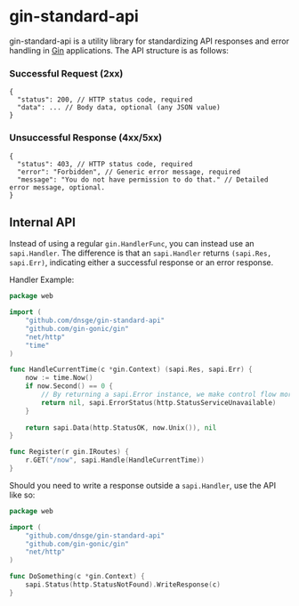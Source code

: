 # gin-standard-api

gin-standard-api is a utility library for standardizing API responses and error handling in [Gin](https://github.com/gin-gonic/gin) applications. The API structure is as follows:


### Successful Request (2xx)
```json5
{
  "status": 200, // HTTP status code, required
  "data": ... // Body data, optional (any JSON value)
}
```

### Unsuccessful Response (4xx/5xx)
```json5
{
  "status": 403, // HTTP status code, required
  "error": "Forbidden", // Generic error message, required
  "message": "You do not have permission to do that." // Detailed error message, optional.
}
```

## Internal API

Instead of using a regular `gin.HandlerFunc`, you can instead use an `sapi.Handler`. The difference is that an `sapi.Handler` returns `(sapi.Res, sapi.Err)`, indicating either a successful response or an error response.

Handler Example:

```go
package web

import (
	"github.com/dnsge/gin-standard-api"
	"github.com/gin-gonic/gin"
	"net/http"
	"time"
)

func HandleCurrentTime(c *gin.Context) (sapi.Res, sapi.Err) {
	now := time.Now()
	if now.Second() == 0 {
		// By returning a sapi.Error instance, we make control flow more explicit.
		return nil, sapi.ErrorStatus(http.StatusServiceUnavailable)
	}
	
	return sapi.Data(http.StatusOK, now.Unix()), nil
}

func Register(r gin.IRoutes) {
	r.GET("/now", sapi.Handle(HandleCurrentTime))
}
```

Should you need to write a response outside a `sapi.Handler`, use the API like so:

```go
package web

import (
	"github.com/dnsge/gin-standard-api"
	"github.com/gin-gonic/gin"
	"net/http"
)

func DoSomething(c *gin.Context) {
    sapi.Status(http.StatusNotFound).WriteResponse(c)
}
```